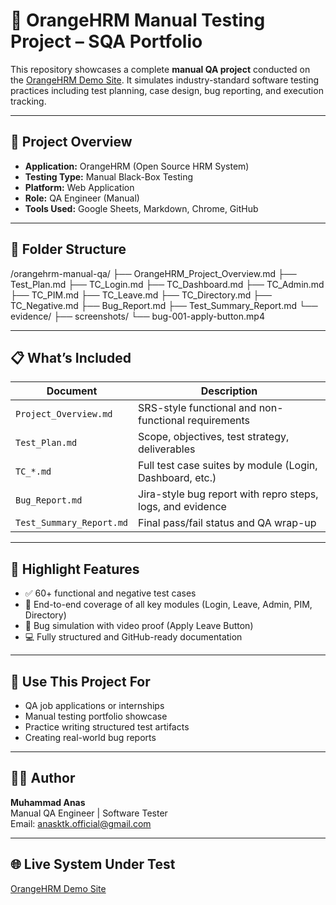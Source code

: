 # 🧪 OrangeHRM Manual Testing Project – SQA Portfolio

This repository showcases a complete **manual QA project** conducted on the [OrangeHRM Demo Site](https://opensource-demo.orangehrmlive.com/). It simulates industry-standard software testing practices including test planning, case design, bug reporting, and execution tracking.

---

## 📌 Project Overview

- **Application:** OrangeHRM (Open Source HRM System)
- **Testing Type:** Manual Black-Box Testing
- **Platform:** Web Application
- **Role:** QA Engineer (Manual)
- **Tools Used:** Google Sheets, Markdown, Chrome, GitHub

---

## 📂 Folder Structure

/orangehrm-manual-qa/
├── OrangeHRM_Project_Overview.md
├── Test_Plan.md
├── TC_Login.md
├── TC_Dashboard.md
├── TC_Admin.md
├── TC_PIM.md
├── TC_Leave.md
├── TC_Directory.md
├── TC_Negative.md
├── Bug_Report.md
├── Test_Summary_Report.md
└── evidence/
├── screenshots/
└── bug-001-apply-button.mp4


---

## 📋 What’s Included

| Document                | Description                                                 |
|-------------------------|-------------------------------------------------------------|
| `Project_Overview.md`   | SRS-style functional and non-functional requirements         |
| `Test_Plan.md`          | Scope, objectives, test strategy, deliverables               |
| `TC_*.md`               | Full test case suites by module (Login, Dashboard, etc.)     |
| `Bug_Report.md`         | Jira-style bug report with repro steps, logs, and evidence   |
| `Test_Summary_Report.md`| Final pass/fail status and QA wrap-up                        |

---

## 📝 Highlight Features

- ✅ 60+ functional and negative test cases  
- 🧪 End-to-end coverage of all key modules (Login, Leave, Admin, PIM, Directory)  
- 🐞 Bug simulation with video proof (Apply Leave Button)  
- 💻 Fully structured and GitHub-ready documentation

---

## 🧠 Use This Project For

- QA job applications or internships  
- Manual testing portfolio showcase  
- Practice writing structured test artifacts  
- Creating real-world bug reports

---

## 🧑‍💻 Author

**Muhammad Anas**  
Manual QA Engineer | Software Tester  
Email: [anasktk.official@gmail.com](mailto:anasktk.official@gmail.com)

---

## 🌐 Live System Under Test

[OrangeHRM Demo Site](https://opensource-demo.orangehrmlive.com/web/index.php/dashboard/index)
